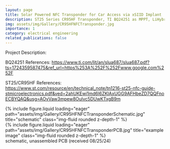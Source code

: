 ```yaml
---
layout: page
title: Solar Powered NFC Transponder for Car Access via xSIID Implant
description: ST25 Series CR95HF Transponder, TI BQ24251 as MPPT, LiHybrid Supercaps, and ATTiny for a compact, low power, solar powered NFC transponder. Access via PKE Key Fob.
img: assets/img/Gallery/CR95HFNFCTransponder.jpg
importance: 1
category: electrical engineering
related_publications: false
---
```

Project Description:

BQ24251 References:
https://www.ti.com/lit/an/slua687/slua687.pdf?ts=1724359587475&ref_url=https%253A%252F%252Fwww.google.com%252F

ST25/CR95HF References:
https://www.st.com/resource/en/technical_note/tn1216-st25-nfc-guide-stmicroelectronics.pdf&ved=2ahUKEwi1md6l6ZKIAxUGG9AFHbeZD7QQFnoECBYQAQ&usg=AOvVaw3mpew8Oulvc5DUwKTxgB9m
<div class="row">
    <div class="col-sm mt-2 mt-md-0">
        {% include figure.liquid loading="eager" path="assets/img/Gallery/CR95HFNFCTransponderSchematic.jpg" title="schematic" class="img-fluid rounded z-depth-1" %}
    </div>
    <div class="col-sm mt-2 mt-md-0">
        {% include figure.liquid loading="eager" path="assets/img/Gallery/CR95HFNFCTransponderPCB.jpg" title="example image" class="img-fluid rounded z-depth-1" %}
    </div>
</div>
<div class="caption">
    schematic, unassembled PCB (received 08/25/24)
</div>
